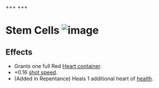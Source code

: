 +++
+++

 # Stem Cells ![image](/image/Stem_Cells.png) 

Effects
---------


* Grants one full Red [Heart container](/wiki/Heart_container "Heart container").
* +0.16 [shot speed](/wiki/Shot_speed "Shot speed").
* (Added in Repentance) Heals 1 additional heart of [health](/wiki/Health "Health").


